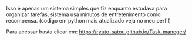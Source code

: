 Isso é apenas um sistema simples que fiz enquanto estudava para organizar tarefas, sistema usa minutos de entretenimento como recompensa. (codigo em python mais atualizado veja no meu perfil)

Para acessar basta clicar em:
https://ryuto-satou.github.io/Task-maneger/
